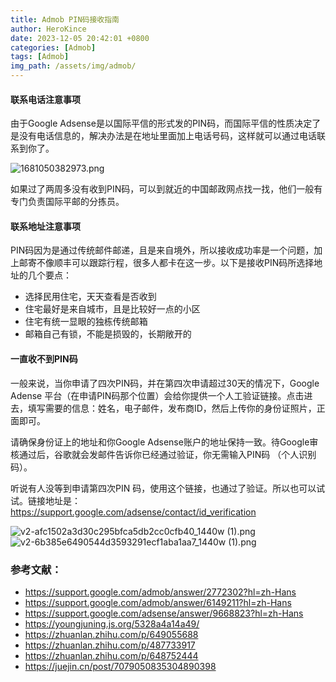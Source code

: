 ```yaml
---
title: Admob PIN码接收指南
author: HeroKince
date: 2023-12-05 20:42:01 +0800
categories: [Admob]
tags: [Admob]
img_path: /assets/img/admob/
---
```


#### 联系电话注意事项

由于Google Adsense是以国际平信的形式发的PIN码，而国际平信的性质决定了是没有电话信息的，解决办法是在地址里面加上电话号码，这样就可以通过电话联系到你了。

![1681050382973.png](admob1.png)


如果过了两周多没有收到PIN码，可以到就近的中国邮政网点找一找，他们一般有专门负责国际平邮的分拣员。

#### 联系地址注意事项

PIN码因为是通过传统邮件邮递，且是来自境外，所以接收成功率是一个问题，加上邮寄不像顺丰可以跟踪行程，很多人都卡在这一步。以下是接收PIN码所选择地址的几个要点：

- 选择民用住宅，天天查看是否收到
- 住宅最好是来自城市，且是比较好一点的小区
- 住宅有统一显眼的独栋传统邮箱
- 邮箱自己有锁，不能是损毁的，长期敞开的

#### 一直收不到PIN码

一般来说，当你申请了四次PIN码，并在第四次申请超过30天的情况下，Google Adense 平台（在申请PIN码那个位置）会给你提供一个人工验证链接。点击进去，填写需要的信息：姓名，电子邮件，发布商ID，然后上传你的身份证照片，正面即可。

请确保身份证上的地址和你Google Adsense账户的地址保持一致。待Google审核通过后，谷歌就会发邮件告诉你已经通过验证，你无需输入PIN码 （个人识别码）。

听说有人没等到申请第四次PIN 码，使用这个链接，也通过了验证。所以也可以试试。链接地址是：https://support.google.com/adsense/contact/id_verification

![v2-afc1502a3d30c295bfca5db2cc0cfb40_1440w (1).png](admob2.png)
![v2-6b385e6490544d3593291ecf1aba1aa7_1440w (1).png](admob3.png)

### 参考文献：

- https://support.google.com/admob/answer/2772302?hl=zh-Hans
- https://support.google.com/admob/answer/6149211?hl=zh-Hans
- https://support.google.com/adsense/answer/9668823?hl=zh-Hans
- https://youngjuning.js.org/5328a4a14a49/
- https://zhuanlan.zhihu.com/p/649055688
- https://zhuanlan.zhihu.com/p/487733917
- https://zhuanlan.zhihu.com/p/648752444
- https://juejin.cn/post/7079050835304890398